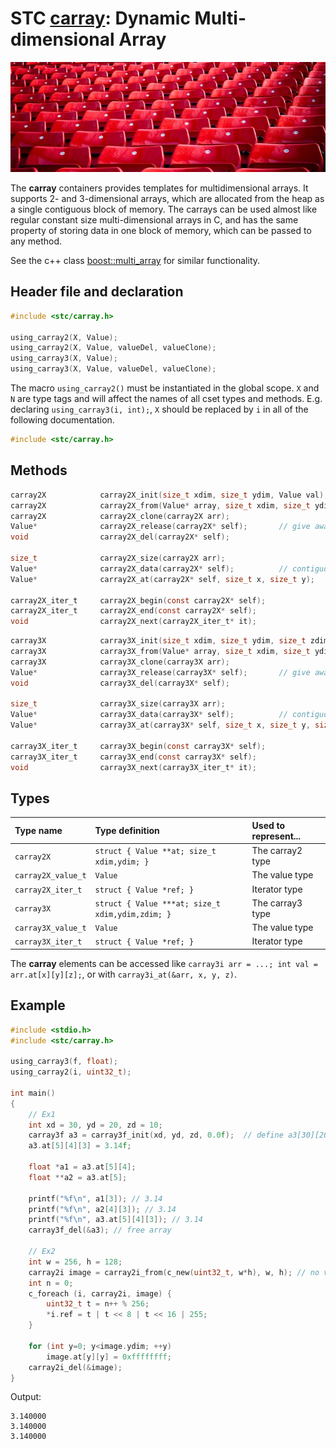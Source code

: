 # STC [carray](../stc/carray.h): Dynamic Multi-dimensional Array
![Array](pics/array.jpg)

The **carray** containers provides templates for multidimensional arrays. It supports 2- and
3-dimensional arrays, which are allocated from the heap as a single contiguous block of memory.
The carrays can be used almost like regular constant size multi-dimensional arrays in C, and has
the same property of storing data in one block of memory, which can be passed to any method.

See the c++ class [boost::multi_array](https://www.boost.org/doc/libs/release/libs/multi_array) for similar functionality.

## Header file and declaration

```c
#include <stc/carray.h>

using_carray2(X, Value);
using_carray2(X, Value, valueDel, valueClone);
using_carray3(X, Value);
using_carray3(X, Value, valueDel, valueClone);
```
The macro `using_carray2()` must be instantiated in the global scope. `X` and `N` are type tags and
will affect the names of all cset types and methods. E.g. declaring `using_carray3(i, int);`, `X` should
be replaced by `i` in all of the following documentation.

```c
#include <stc/carray.h>
```
## Methods

```c
carray2X            carray2X_init(size_t xdim, size_t ydim, Value val);
carray2X            carray2X_from(Value* array, size_t xdim, size_t ydim);
carray2X            carray2X_clone(carray2X arr);
Value*              carray2X_release(carray2X* self);       // give away data
void                carray2X_del(carray2X* self);

size_t              carray2X_size(carray2X arr);
Value*              carray2X_data(carray2X* self);          // contiguous memory
Value*              carray2X_at(carray2X* self, size_t x, size_t y);

carray2X_iter_t     carray2X_begin(const carray2X* self);
carray2X_iter_t     carray2X_end(const carray2X* self);
void                carray2X_next(carray2X_iter_t* it);
```
```c
carray3X            carray3X_init(size_t xdim, size_t ydim, size_t zdim, Value val);
carray3X            carray3X_from(Value* array, size_t xdim, size_t ydim, size_t zdim);
carray3X            carray3X_clone(carray3X arr);
Value*              carray3X_release(carray3X* self);       // give away data
void                carray3X_del(carray3X* self);

size_t              carray3X_size(carray3X arr);
Value*              carray3X_data(carray3X* self);          // contiguous memory
Value*              carray3X_at(carray3X* self, size_t x, size_t y, size_t z);

carray3X_iter_t     carray3X_begin(const carray3X* self);
carray3X_iter_t     carray3X_end(const carray3X* self);
void                carray3X_next(carray3X_iter_t* it);
```
## Types

| Type name            | Type definition                                  | Used to represent...      |
|:---------------------|:-------------------------------------------------|:--------------------------|
| `carray2X`           | `struct { Value **at; size_t xdim,ydim; }`       | The carray2 type           |
| `carray2X_value_t`   | `Value`                                          | The value type            |
| `carray2X_iter_t`    | `struct { Value *ref; }`                         | Iterator type             |
| `carray3X`           | `struct { Value ***at; size_t xdim,ydim,zdim; }` | The carray3 type           |
| `carray3X_value_t`   | `Value`                                          | The value type            |
| `carray3X_iter_t`    | `struct { Value *ref; }`                         | Iterator type             |

The **carray** elements can be accessed like `carray3i arr = ...; int val = arr.at[x][y][z];`, or with `carray3i_at(&arr, x, y, z)`.

## Example
```c
#include <stdio.h>
#include <stc/carray.h>

using_carray3(f, float);
using_carray2(i, uint32_t);

int main()
{
    // Ex1
    int xd = 30, yd = 20, zd = 10;
    carray3f a3 = carray3f_init(xd, yd, zd, 0.0f);  // define a3[30][20][10], init with 0.0f.
    a3.at[5][4][3] = 3.14f;

    float *a1 = a3.at[5][4];
    float **a2 = a3.at[5];

    printf("%f\n", a1[3]); // 3.14
    printf("%f\n", a2[4][3]); // 3.14
    printf("%f\n", a3.at[5][4][3]); // 3.14
    carray3f_del(&a3); // free array

    // Ex2
    int w = 256, h = 128;
    carray2i image = carray2i_from(c_new(uint32_t, w*h), w, h); // no value init
    int n = 0;
    c_foreach (i, carray2i, image) {
        uint32_t t = n++ % 256;
        *i.ref = t | t << 8 | t << 16 | 255;
    }

    for (int y=0; y<image.ydim; ++y)
        image.at[y][y] = 0xffffffff;
    carray2i_del(&image);
}
```
Output:
```
3.140000
3.140000
3.140000
```
